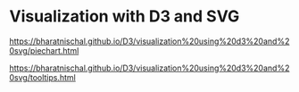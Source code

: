 # Visualization with D3 and SVG
https://bharatnischal.github.io/D3/visualization%20using%20d3%20and%20svg/piechart.html

https://bharatnischal.github.io/D3/visualization%20using%20d3%20and%20svg/tooltips.html
